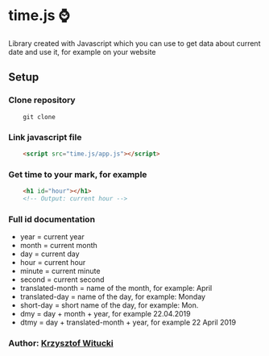 # **time.js** :watch:

Library created with Javascript which you can use to get data about current date and use it, for example on your website

## Setup

### Clone repository
```
    git clone 
```

### Link javascript file
```html
    <script src="time.js/app.js"></script>
```

### Get time to your mark, for example
```html
    <h1 id="hour"></h1>
    <!-- Output: current hour -->
```

### Full id documentation

- year = current year
- month = current month
- day = current day
- hour = current hour
- minute = current minute
- second = current second
- translated-month = name of the month, for example: April
- translated-day = name of the day, for example: Monday
- short-day = short name of the day, for example: Mon.
- dmy = day + month + year, for example 22.04.2019
- dtmy = day + translated-month + year, for example 22 April 2019


### Author: [Krzysztof Witucki](https://github.com/n3rsti)
